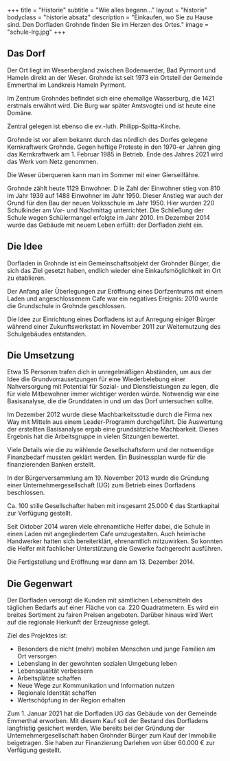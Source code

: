 +++
title       = "Historie"
subtitle    = "Wie alles begann..."
layout      = "historie"
bodyclass   = "historie absatz"
description = "Einkaufen, wo Sie zu Hause sind. Den Dorfladen Grohnde finden Sie im Herzen des Ortes."
image       = "schule-lrg.jpg"
+++

## Das Dorf

Der Ort liegt im Weserbergland zwischen Bodenwerder, Bad Pyrmont und Hameln direkt an der Weser. Grohnde ist seit 1973 ein Ortsteil der Gemeinde Emmerthal im Landkreis Hameln Pyrmont.

Im Zentrum Grohndes befindet sich eine ehemalige Wasserburg, die 1421 erstmals erwähnt wird. Die Burg war später Amtsvogtei und ist heute eine Domäne.

Zentral gelegen ist ebenso die ev.-luth. Philipp-Spitta-Kirche.

Grohnde ist vor allem bekannt durch das nördlich des Dorfes gelegene Kernkraftwerk Grohnde. Gegen heftige Proteste in den 1970-er Jahren ging das Kernkraftwerk am 1. Februar 1985 in Betrieb. Ende des Jahres 2021 wird das Werk vom Netz genommen.

Die Weser überqueren kann man im Sommer mit einer Gierseilfähre.

Grohnde zählt heute 1129 Einwohner. D ie Zahl der Einwohner stieg von 810 im Jahr 1939 auf 1488 Einwohner im Jahr 1950. Dieser Anstieg war auch der Grund für den Bau der neuen Volksschule im Jahr 1950. Hier wurden 220 Schulkinder am Vor- und Nachmittag unterrichtet. Die Schließung der Schule wegen Schülermangel erfolgte im Jahr 2010. Im Dezember 2014 wurde das Gebäude mit neuem Leben erfüllt: der Dorfladen zieht ein.

## Die Idee

Dorfladen in Grohnde ist ein Gemeinschaftsobjekt der Grohnder Bürger, die sich das Ziel gesetzt haben, endlich wieder eine Einkaufsmöglichkeit im Ort zu etablieren.

Der Anfang aller Überlegungen zur Eröffnung eines Dorfzentrums mit einem Laden und angeschlossenem Cafe war ein negatives Ereignis: 2010 wurde die Grundschule in Grohnde geschlossen.

Die Idee zur Einrichtung eines Dorfladens ist auf Anregung einiger Bürger während einer Zukunftswerkstatt im November 2011 zur Weiternutzung des Schulgebäudes entstanden.

## Die Umsetzung

Etwa 15 Personen trafen dich in unregelmäßigen Abständen, um aus der Idee die Grundvorrausetzungen für eine Wiederbelebung einer Nahversorgung mit Potential für Sozial- und Dienstleistungen zu legen, die für viele Mitbewohner immer wichtiger werden würde. Notwendig war eine Basisanalyse, die die Grunddaten in und um das Dorf untersuchen sollte.

Im Dezember 2012 wurde diese Machbarkeitsstudie durch die Firma nex Way mit Mitteln aus einem Leader-Programm durchgeführt. Die Auswertung der erstellten Basisanalyse ergab eine grundsätzliche Machbarkeit. Dieses Ergebnis hat die Arbeitsgruppe in vielen Sitzungen bewertet.

Viele Details wie die zu wählende Gesellschaftsform und der notwendige Finanzbedarf mussten geklärt werden. Ein Businessplan wurde für die finanzierenden Banken erstellt.

In der Bürgerversammlung am 19. November 2013 wurde die Gründung einer Unternehmergesellschaft (UG) zum Betrieb eines Dorfladens beschlossen.

Ca. 100 stille Gesellschafter haben mit insgesamt 25.000 € das Startkapital zur Verfügung gestellt.

Seit Oktober 2014 waren viele ehrenamtliche Helfer dabei, die Schule in einen Laden mit angegliedertem Cafe umzugestalten. Auch heimische Handwerker hatten sich bereiterklärt, ehrenamtlich mitzuwirken. So konnten die Helfer mit fachlicher Unterstützung die Gewerke fachgerecht ausführen.

Die Fertigstellung und Eröffnung war dann am 13. Dezember 2014.

## Die Gegenwart

Der Dorfladen versorgt die Kunden mit sämtlichen Lebensmitteln des täglichen Bedarfs auf einer Fläche von ca. 220 Quadratmetern. Es wird ein breites Sortiment zu fairen Preisen angeboten. Darüber hinaus wird Wert auf die regionale Herkunft der Erzeugnisse gelegt.

Ziel des Projektes ist:

-   Besonders die nicht (mehr) mobilen Menschen und junge Familien am Ort versorgen
-   Lebenslang in der gewohnten sozialen Umgebung leben
-   Lebensqualität verbessern
-   Arbeitsplätze schaffen
-   Neue Wege zur Kommunikation und Information nutzen
-   Regionale Identität schaffen
-   Wertschöpfung in der Region erhalten

Zum 1. Januar 2021 hat die Dorfladen UG das Gebäude von der Gemeinde Emmerthal erworben. Mit diesem Kauf soll der Bestand des Dorfladens langfristig gesichert werden. Wie bereits bei der Gründung der Unternehmergesellschaft haben Grohnder Bürger zum Kauf der Immobilie beigetragen. Sie haben zur Finanzierung Darlehen von über 60.000 € zur Verfügung gestellt.
